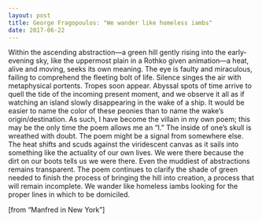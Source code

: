 ```yaml
---
layout: post
title: George Fragopoulos: "We wander like homeless iambs"
date: 2017-06-22
---
```


Within the ascending abstraction—a green hill gently rising into the early-evening sky, like the uppermost plain in a Rothko given animation—a heat, alive and moving, seeks its own meaning. The eye is faulty and miraculous, failing to comprehend the fleeting bolt of life. Silence singes the air with metaphysical portents. Tropes soon appear. Abyssal spots of time arrive to quell the tide of the incoming present moment, and we observe it all as if watching an island slowly disappearing in the wake of a ship. It would be easier to name the color of these peonies than to name the wake’s origin/destination. As such, I have become the villain in my own poem; this may be the only time the poem allows me an “I.” The inside of one’s skull is wreathed with doubt. The poem might be a signal from somewhere else. The heat shifts and scuds against the viridescent canvas as it sails into something like the actuality of our own lives. We were there because the dirt on our boots tells us we were there. Even the muddiest of abstractions remains transparent. The poem continues to clarify the shade of green needed to finish the process of bringing the hill into creation, a process that will remain incomplete. We wander like homeless iambs looking for the proper lines in which to be domiciled.  

[from “Manfred in New York”]
